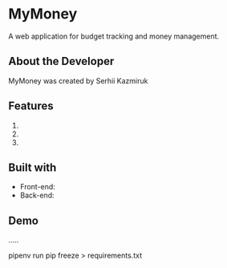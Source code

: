 # MyMoney
A web application for budget tracking and money management.

## About the Developer
MyMoney was created by Serhii Kazmiruk

## Features
1.
2.
3.

## Built with
* Front-end:
* Back-end: 

## Demo
.....

pipenv run pip freeze > requirements.txt